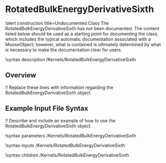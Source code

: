 # RotatedBulkEnergyDerivativeSixth

!alert construction title=Undocumented Class
The RotatedBulkEnergyDerivativeSixth has not been documented. The content listed below should be used as a starting point for
documenting the class, which includes the typical automatic documentation associated with a
MooseObject; however, what is contained is ultimately determined by what is necessary to make the
documentation clear for users.

!syntax description /Kernels/RotatedBulkEnergyDerivativeSixth

## Overview

!! Replace these lines with information regarding the RotatedBulkEnergyDerivativeSixth object.

## Example Input File Syntax

!! Describe and include an example of how to use the RotatedBulkEnergyDerivativeSixth object.

!syntax parameters /Kernels/RotatedBulkEnergyDerivativeSixth

!syntax inputs /Kernels/RotatedBulkEnergyDerivativeSixth

!syntax children /Kernels/RotatedBulkEnergyDerivativeSixth
